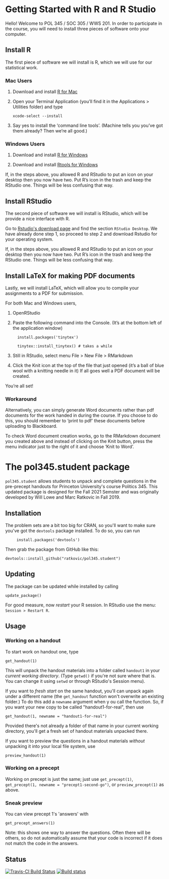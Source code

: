 # Getting Started with R and R Studio

Hello! Welcome to POL 345 / SOC 305 / WWS 201. In order to participate in the course, you will need to install three pieces of software onto your computer.

## Install R

The first piece of software we will install is R, which we will use for our statistical work.

### Mac Users

1. Download and install [R for Mac](https://cran.rstudio.com/bin/macosx/base/R-4.1.1.pkg)

2. Open your Terminal Application (you’ll find it in the Applications > Utilities folder) and type

   `xcode-select --install`

3. Say yes to install the ‘command line tools’. (Machine tells you you’ve got them already? Then we’re all good.)

### Windows Users

1. Download and install [R for Windows](https://cran.rstudio.com/bin/windows/base/R-4.1.1-win.exe)

2. Download and install [Rtools for Windows](https://cran.rstudio.com/bin/windows/Rtools/rtools40v2-x86_64.exe)

If, in the steps above, you allowed R and RStudio to put an icon on your desktop then you now have two. Put R’s icon in
the trash and keep the RStudio one. Things will be less confusing that way.

## Install RStudio

The second piece of software we will install is RStudio, which will be provide a nice interface with R.

Go to [Rstudio's download page](https://www.rstudio.com/products/rstudio/download/) and find the section `RStudio Desktop`.  We have already done step 1, so proceed to step 2 and download Rstudio for your operating system.

If, in the steps above, you allowed R and RStudio to put an icon on your desktop then you now have two. Put R’s icon in
the trash and keep the RStudio one. Things will be less confusing that way.

## Install LaTeX for making PDF documents

Lastly, we will install LaTeX, which will allow you to compile your assignments to a PDF for submission.

For both Mac and Windows users,

1. OpenRStudio

3. Paste the following command into the Console. (It’s at the bottom left of the application window)

         install.packages('tinytex') 
         
         tinytex::install_tinytex() # takes a while
 
4. Still in RStudio, select menu File > New File > RMarkdown
5. Click the Knit icon at the top of the file that just opened (it’s a ball of blue wool with a knitting needle in it) If all goes well a PDF document will be created.

You’re all set!

### Workaround

Alternatively, you can simply generate Word documents rather than pdf documents for the work handed in during the course. If you choose to do this, you should remember to ‘print to pdf’ these documents before uploading to Blackboard.

To check Word document creation works, go to the RMarkdown document you created above and instead of clicking on the Knit button, press the menu indicator just to the right of it and choose ‘Knit to Word’.

# The pol345.student package

`pol345.student` allows students to unpack and complete questions
in the pre-precept handouts for Princeton University's course 
Politics 345.  This updated package is designed for the Fall 2021
Semster and was originally developed by Will Lowe and Marc Ratkovic 
in Fall 2019.

## Installation

The problem sets are a bit too big for CRAN, so you'll want to
make sure you've got the `devtools` package installed.  To do so, you can run

         install.packages('devtools')


Then grab the package from GitHub like this:

    devtools::install_github("ratkovic/pol345.student")

## Updating

The package can be updated while installed by calling 

    update_package()
    
For good measure, now *restart* your R session. In RStudio use the menu: 
`Session > Restart R`.

## Usage

### Working on a handout

To start work on handout one, type
```
get_handout(1)
```
This will unpack the handout materials into a folder called
`handout1` in your *current working directory*.
(Type `getwd()` if you're not sure where that is. 
You can change it using `setwd` or through RStudio's 
Session menu).

If you want to *fresh start* on the same handout, you'll can unpack 
again under a different name (the `get_handout` function won't
overwrite an existing folder.) To do this add a 
`newname` argument when y ou call the function. So, if you want 
your new copy to be called "handout1-for-real", then use 
```
get_handout(1, newname = "handout1-for-real")
```
Provided there's not already a folder of that name in your 
current working directory, you'll get a fresh set of 
handout materials unpacked there.

If you want to preview the questions in a handout materials *without* 
unpacking it into your local file system, use
```
preview_handout(1)
```

### Working on a precept

Working on precept is just the same; just use
`get_precept(1)`, 
`get_precept(1, newname = "precept1-second-go")`, or 
`preview_precept(1)` as above.

### Sneak preview

You can view precept 1's 'answers' with
```{r}
get_precept_answers(1)
```
Note: this shows one way to answer the questions. Often 
there will be others, so do not automatically assume that 
your code is incorrect if it does not match the code in the 
answers.

## Status

[![Travis-CI Build Status](https://travis-ci.org/conjugateprior/pol345.student.svg?branch=master)](https://travis-ci.org/conjugateprior/pol345.student) [![Build status](https://ci.appveyor.com/api/projects/status/rfj426c7ddq4ni72?svg=true)](https://ci.appveyor.com/project/conjugateprior/pol345-student)
